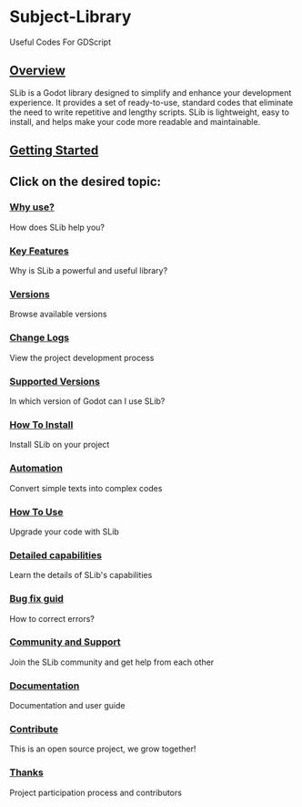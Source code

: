 # Subject-Library
Useful Codes For GDScript

## [Overview](https://github.com/Subject-Team/SLib#overview)
SLib is a Godot library designed to simplify and enhance your development experience. It provides a set of ready-to-use, standard codes that eliminate the need to write repetitive and lengthy scripts. SLib is lightweight, easy to install, and helps make your code more readable and maintainable.

## [Getting Started](https://github.com/Subject-Team/SLib/wiki#getting-started)

## Click on the desired topic:

### [Why use?](https://github.com/Subject-Team/SLib/wiki/Why-use%3F)
How does SLib help you?

### [Key Features](https://github.com/Subject-Team/SLib/wiki/Key-Features)
Why is SLib a powerful and useful library?

### [Versions](https://github.com/Subject-Team/SLib/wiki/Versions)
Browse available versions

### [Change Logs](https://github.com/Subject-Team/SLib/wiki/Change-Logs)
View the project development process

### [Supported Versions](https://github.com/Subject-Team/SLib/wiki/Supported-Versions)
In which version of Godot can I use SLib?

### [How To Install](https://github.com/Subject-Team/SLib/wiki/Installation-guid)
Install SLib on your project

### [Automation](https://github.com/Subject-Team/SLib/wiki/Automation)
Convert simple texts into complex codes

### [How To Use](https://github.com/Subject-Team/SLib/wiki/Learn-how-to-use-SLib)
Upgrade your code with SLib

### [Detailed capabilities](https://github.com/Subject-Team/SLib/wiki/Detailed-capabilities)
Learn the details of SLib's capabilities

### [Bug fix guid](https://github.com/Subject-Team/SLib/wiki/Bug-fix-guide)
How to correct errors?

### [Community and Support](https://github.com/Subject-Team/SLib/wiki/Community-and-Support)
Join the SLib community and get help from each other

### [Documentation](https://github.com/Subject-Team/SLib/wiki/Documentation)
Documentation and user guide

### [Contribute](https://github.com/Subject-Team/SLib/wiki/Types-of-contributions)
This is an open source project, we grow together!

### [Thanks](https://github.com/Subject-Team/SLib/wiki/Thanks)
Project participation process and contributors
